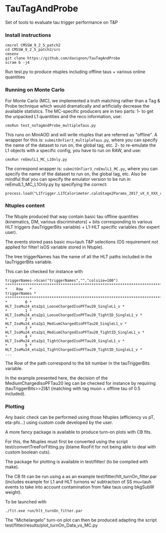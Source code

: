 # TauTagAndProbe
Set of tools to evaluate tau trigger performance on T&amp;P

### Install instructions
```
cmsrel CMSSW_9_2_5_patch2
cd CMSSW_9_2_5_patch2/src
cmsenv
git clone https://github.com/davignon/TauTagAndProbe
scram b -j4
```

Run test.py to produce ntuples including offline taus + various online quantities

### Running on Monte Carlo
For Monte Carlo (MC), we implemented a truth matching rather than a Tag & Probe technique which would dramatically and artificially decrease the available statistics.
The MC-specific producers are in two parts:
1- to get the unpacked L1 quantities and the reco information, use:
```
cmsRun test_noTagAndProbe_multipleTaus.py
```
This runs on MiniAOD and will write ntuples that are referred as "offline".
A wrapper for this is: ```submitOnTier3_multipleTaus.py```, where you can specify the name of the dataset to run on, the global tag, etc.
2- to re-emulate the L1 objects with a specific config, you have to run on RAW, and use:
```
cmsRun reEmulL1_MC_L1Only.py
```
The correspond wrapper is: ```submitOnTier3_reEmulL1_MC.py```, where you can specify the name of the dataset to run on, the global tag, etc. Also be mindful that you can specify the emulator version to be run in reEmulL1_MC_L1Only.py by specifying the correct:
```
process.load("L1Trigger.L1TCalorimeter.caloStage2Params_2017_vX_X_XXX_cfi")
```

### Ntuples content
The Ntuple produced that way contain basic tau offline quantities (kinematics, DM, various discriminators) + bits corresponding to various HLT triggers (tauTriggerBits variable) + L1-HLT specific variables (for expert user).

The events stored pass basic mu+tauh T&P selections (OS requirement not applied for filter! isOS variable stored in Ntuple).

The tree triggerNames has the name of all the HLT paths included in the tauTriggerBits variable.

This can be checked for instance with
```
triggerNames->Scan("triggerNames","","colsize=100")
*******************************************************************************************************************
*    Row   *                                                                                         triggerNames *
*******************************************************************************************************************
*        0 *                                                 HLT_IsoMu24_eta2p1_LooseChargedIsoPFTau20_SingleL1_v *
*        1 *                                         HLT_IsoMu24_eta2p1_LooseChargedIsoPFTau20_TightID_SingleL1_v *
*        2 *                                                HLT_IsoMu24_eta2p1_MediumChargedIsoPFTau20_SingleL1_v *
*        3 *                                        HLT_IsoMu24_eta2p1_MediumChargedIsoPFTau20_TightID_SingleL1_v *
*        4 *                                                 HLT_IsoMu24_eta2p1_TightChargedIsoPFTau20_SingleL1_v *
*        5 *                                         HLT_IsoMu24_eta2p1_TightChargedIsoPFTau20_TightID_SingleL1_v *
...
```
The Row of the path correspond to the bit number in the tauTriggerBits variable.

In the example presented here, the decision of the MediumChargedIsoPFTau20 leg can be checked for instance by requiring (tauTriggerBits>>2)&1 (matching with tag muon + offline tau of 0.5 included).


### Plotting
Any basic check can be performed using those Ntuples (efficiency vs pT, eta-phi...) using custom code developed by the user.

A more fancy package is available to produce turn-on plots with CB fits.

For this, the Ntuples must first be converted using the script test/convertTreeForFitting.py (blame RooFit for not being able to deal with custom boolean cuts).

The package for plotting is available in test/fitter/ (to be compiled with make).

The CB fit can be run using a as an example test/fitter/hlt_turnOn_fitter.par (includes example for L1 and HLT turnons w/ subtraction of SS mu+tauh events to take into account contamination from fake taus using bkgSubW weight).

To be launched with
```
./fit.exe run/hlt_turnOn_fitter.par
```
The "Michelangelo" turn-on plot can then be produced adapting the script test/fitter/results/plot_turnOn_Data_vs_MC.py

